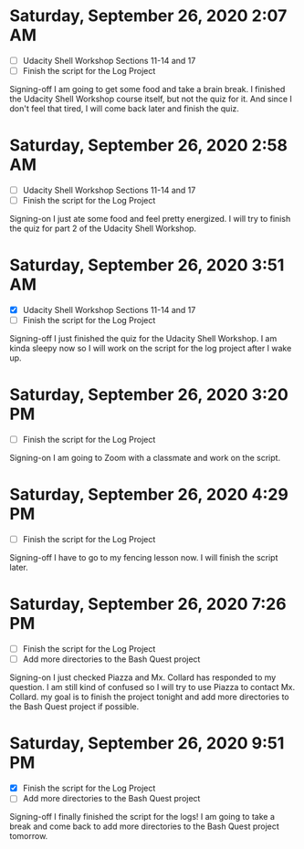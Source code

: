 # Saturday, September 26, 2020 2:07 AM
- [ ] Udacity Shell Workshop Sections 11-14 and 17
- [ ] Finish the script for the Log Project

Signing-off I am going to get some food and take a brain break. I finished the Udacity Shell Workshop course itself, but not the quiz for it. And since I don't feel that tired, I will come back later and finish the quiz. 

# Saturday, September 26, 2020 2:58 AM
- [ ] Udacity Shell Workshop Sections 11-14 and 17
- [ ] Finish the script for the Log Project

Signing-on I just ate some food and feel pretty energized. I will try to finish the quiz for part 2 of the Udacity Shell Workshop.

# Saturday, September 26, 2020 3:51 AM
- [X] Udacity Shell Workshop Sections 11-14 and 17
- [ ] Finish the script for the Log Project

Signing-off I just finished the quiz for the Udacity Shell Workshop. I am kinda sleepy now so I will work on the script for the log project after I wake up. 

# Saturday, September 26, 2020 3:20 PM
- [ ] Finish the script for the Log Project

Signing-on I am going to Zoom with a classmate and work on the script.

# Saturday, September 26, 2020 4:29 PM
- [ ] Finish the script for the Log Project

Signing-off I have to go to my fencing lesson now. I will finish the script later.

# Saturday, September 26, 2020 7:26 PM
- [ ] Finish the script for the Log Project
- [ ] Add more directories to the Bash Quest project

Signing-on I just checked Piazza and Mx. Collard has responded to my question. I am still kind of confused so I will try to use Piazza to contact Mx. Collard. my goal is to finish the project tonight and add more directories to the Bash Quest project if possible.

# Saturday, September 26, 2020 9:51 PM
- [X] Finish the script for the Log Project
- [ ] Add more directories to the Bash Quest project

Signing-off I finally finished the script for the logs! I am going to take a break and come back to add more directories to the Bash Quest project tomorrow. 




